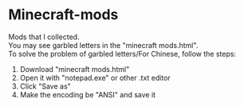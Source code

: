 # Minecraft-mods
Mods that I collected.<br>
You may see garbled letters in the "minecraft mods.html".<br>
To solve the problem of garbled letters/For Chinese, follow the steps:
1. Download "minecraft mods.html"
2. Open it with "notepad.exe" or other .txt editor
3. Click "Save as"
4. Make the encoding be "ANSI" and save it
